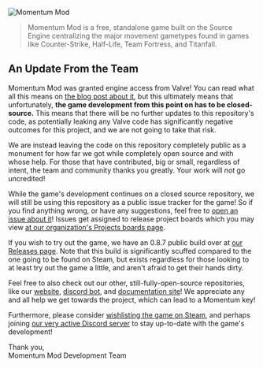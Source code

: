 ![Momentum Mod](https://i.imgur.com/iR7p55N.png)

> Momentum Mod is a free, standalone game built on the Source Engine centralizing the major movement gametypes found in games like Counter-Strike, Half-Life, Team Fortress, and Titanfall.

## An Update From the Team

Momentum Mod was granted engine access from Valve! You can read what all this means on [the blog post about it](https://blog.momentum-mod.org/post/636153097782280192/you-got-a-license-for-that), but this ultimately means that unfortunately, **the game development from this point on has to be closed-source.** This means that there will be no further updates to this repository's code, as potentially leaking any Valve code has significantly negative outcomes for this project, and we are not going to take that risk.

We are instead leaving the code on this repository completely public as a monument for how far we got while completely open source and with whose help. For those that have contributed, big or small, regardless of intent, the team and community thanks you greatly. Your work will *not* go uncredited!

While the game's development continues on a closed source repository, we will still be using this repository as a public issue tracker for the game! So if you find anything wrong, or have any suggestions, feel free to [open an issue about it](https://github.com/momentum-mod/game/issues/new/choose)! Issues get assigned to release project boards which you may view [at our organization's Projects boards page](https://github.com/orgs/momentum-mod/projects).

If you wish to try out the game, we have an 0.8.7 public build over at [our Releases page](https://github.com/momentum-mod/game/releases). Note that this build is significantly scuffed compared to the one going to be found on Steam, but exists regardless for those looking to at least try out the game a little, and aren't afraid to get their hands dirty.

Feel free to also check out our other, still-fully-open-source repositories, like our [website](https://github.com/momentum-mod/website), [discord bot](https://github.com/momentum-mod/discord-bot), and [documentation site](https://github.com/momentum-mod/docs)! We appreciate any and all help we get towards the project, which can lead to a Momentum key!

Furthermore, please consider [wishlisting the game on Steam](https://store.steampowered.com/app/669270/Momentum_Mod/), and perhaps joining [our very active Discord server](https://discord.gg/n4v52uv) to stay up-to-date with the game's development!

Thank you,  
Momentum Mod Development Team